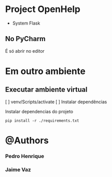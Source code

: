 # Project OpenHelp

- System Flask

## No PyCharm

É só abrir no editor

# Em outro ambiente
## Executar ambiente virtual

[ ] venv/Scripts/activate
[ ] Instalar dependências  

Instalar dependencias do projeto

    pip install -r ./requirements.txt


# @Authors
### Pedro Henrique 
### Jaime Vaz